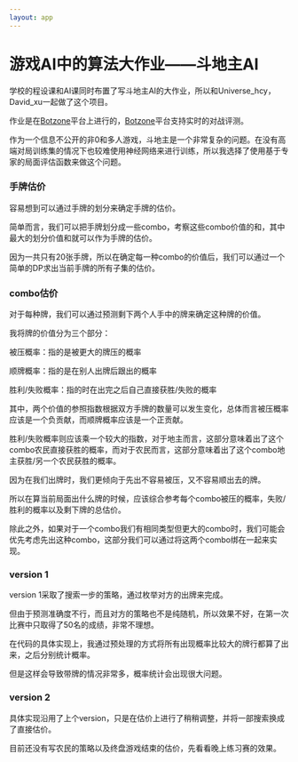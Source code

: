 ```yaml
---
layout: app
---
```


# 游戏AI中的算法大作业——斗地主AI

学校的程设课和AI课同时布置了写斗地主AI的大作业，所以和Universe_hcy，David_xu一起做了这个项目。

作业是在[Botzone](https://botzone.org)平台上进行的，[Botzone](https://botzone.org)平台支持实时的对战评测。

作为一个信息不公开的非0和多人游戏，斗地主是一个非常复杂的问题。在没有高端对局训练集的情况下也较难使用神经网络来进行训练，所以我选择了使用基于专家的局面评估函数来做这个问题。

### 手牌估价

容易想到可以通过手牌的划分来确定手牌的估价。

简单而言，我们可以把手牌划分成一些combo，考察这些combo价值的和，其中最大的划分价值和就可以作为手牌的估价。

因为一共只有20张手牌，所以在确定每一种combo的价值后，我们可以通过一个简单的DP求出当前手牌的所有子集的估价。

### combo估价

对于每种牌，我们可以通过预测剩下两个人手中的牌来确定这种牌的价值。

我将牌的价值分为三个部分：

被压概率：指的是被更大的牌压的概率

顺牌概率：指的是在别人出牌后跟出的概率

胜利/失败概率：指的时在出完之后自己直接获胜/失败的概率

其中，两个价值的参照指数根据双方手牌的数量可以发生变化，总体而言被压概率应该是一个负贡献，而顺牌概率应该是一个正贡献。

胜利/失败概率则应该乘一个较大的指数，对于地主而言，这部分意味着出了这个combo农民直接获胜的概率，而对于农民而言，这部分意味着出了这个combo地主获胜/另一个农民获胜的概率。

因为在我们出牌时，我们更倾向于先出不容易被压，又不容易顺出去的牌。

所以在算当前局面出什么牌的时候，应该综合参考每个combo被压的概率，失败/胜利的概率以及剩下牌的总估价。

除此之外，如果对于一个combo我们有相同类型但更大的combo时，我们可能会优先考虑先出这种combo，这部分我们可以通过将这两个combo绑在一起来实现。

### version 1

version 1采取了搜索一步的策略，通过枚举对方的出牌来完成。

但由于预测准确度不行，而且对方的策略也不是纯随机，所以效果不好，在第一次比赛中只取得了50名的成绩，非常不理想。

在代码的具体实现上，我通过预处理的方式将所有出现概率比较大的牌行都算了出来，之后分别统计概率。

但是这样会导致带牌的情况非常多，概率统计会出现很大问题。

### version 2

具体实现沿用了上个version，只是在估价上进行了稍稍调整，并将一部搜索换成了直接估价。

目前还没有写农民的策略以及终盘游戏结束的估价，先看看晚上练习赛的效果。
